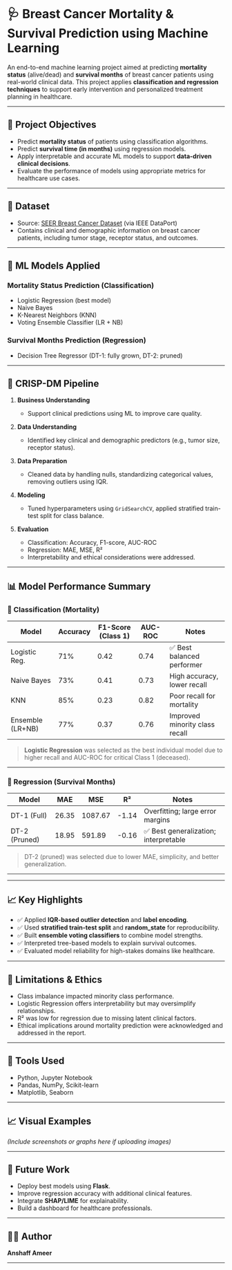 # 🩺 Breast Cancer Mortality & Survival Prediction using Machine Learning

An end-to-end machine learning project aimed at predicting **mortality status** (alive/dead) and **survival months** of breast cancer patients using real-world clinical data. This project applies **classification and regression techniques** to support early intervention and personalized treatment planning in healthcare.

---

## 🎯 Project Objectives

- Predict **mortality status** of patients using classification algorithms.
- Predict **survival time (in months)** using regression models.
- Apply interpretable and accurate ML models to support **data-driven clinical decisions**.
- Evaluate the performance of models using appropriate metrics for healthcare use cases.

---

## 📌 Dataset

- Source: [SEER Breast Cancer Dataset](https://ieee-dataport.org/open-access/seer-breast-cancer-data) (via IEEE DataPort)
- Contains clinical and demographic information on breast cancer patients, including tumor stage, receptor status, and outcomes.

---

## 🧠 ML Models Applied

### Mortality Status Prediction (Classification)
- Logistic Regression (best model)
- Naive Bayes
- K-Nearest Neighbors (KNN)
- Voting Ensemble Classifier (LR + NB)

### Survival Months Prediction (Regression)
- Decision Tree Regressor (DT-1: fully grown, DT-2: pruned)

---

## 🔎 CRISP-DM Pipeline

1. **Business Understanding**  
   - Support clinical predictions using ML to improve care quality.

2. **Data Understanding**  
   - Identified key clinical and demographic predictors (e.g., tumor size, receptor status).

3. **Data Preparation**  
   - Cleaned data by handling nulls, standardizing categorical values, removing outliers using IQR.

4. **Modeling**  
   - Tuned hyperparameters using `GridSearchCV`, applied stratified train-test split for class balance.

5. **Evaluation**  
   - Classification: Accuracy, F1-score, AUC-ROC  
   - Regression: MAE, MSE, R²  
   - Interpretability and ethical considerations were addressed.

---

## 📊 Model Performance Summary

### 🔹 Classification (Mortality)

| Model           | Accuracy | F1-Score (Class 1) | AUC-ROC | Notes                          |
|----------------|----------|--------------------|---------|--------------------------------|
| Logistic Reg.   | 71%      | 0.42               | 0.74    | ✅ Best balanced performer      |
| Naive Bayes     | 73%      | 0.41               | 0.73    | High accuracy, lower recall    |
| KNN             | 85%      | 0.23               | 0.82    | Poor recall for mortality      |
| Ensemble (LR+NB)| 77%      | 0.37               | 0.76    | Improved minority class recall |

> **Logistic Regression** was selected as the best individual model due to higher recall and AUC-ROC for critical Class 1 (deceased).

---

### 🔹 Regression (Survival Months)

| Model         | MAE   | MSE    | R²     | Notes                                  |
|---------------|-------|--------|--------|----------------------------------------|
| DT-1 (Full)   | 26.35 | 1087.67| -1.14  | Overfitting; large error margins       |
| DT-2 (Pruned) | 18.95 | 591.89 | -0.16  | ✅ Best generalization; interpretable   |

> DT-2 (pruned) was selected due to lower MAE, simplicity, and better generalization.

---


---

## 📈 Key Highlights

- ✅ Applied **IQR-based outlier detection** and **label encoding**.
- ✅ Used **stratified train-test split** and **random_state** for reproducibility.
- ✅ Built **ensemble voting classifiers** to combine model strengths.
- ✅ Interpreted tree-based models to explain survival outcomes.
- ✅ Evaluated model reliability for high-stakes domains like healthcare.

---

## 📌 Limitations & Ethics

- Class imbalance impacted minority class performance.
- Logistic Regression offers interpretability but may oversimplify relationships.
- R² was low for regression due to missing latent clinical factors.
- Ethical implications around mortality prediction were acknowledged and addressed in the report.

---

## 🔧 Tools Used

- Python, Jupyter Notebook  
- Pandas, NumPy, Scikit-learn  
- Matplotlib, Seaborn  

---

## 📈 Visual Examples

*(Include screenshots or graphs here if uploading images)*

---

## 🚀 Future Work

- Deploy best models using **Flask**.
- Improve regression accuracy with additional clinical features.
- Integrate **SHAP/LIME** for explainability.
- Build a dashboard for healthcare professionals.

---

## 🙋‍♂️ Author

**Anshaff Ameer**  

---

